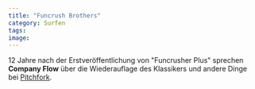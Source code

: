 ```yaml
---
title: "Funcrush Brothers"
category: Surfen
tags: 
image: 
---
```


12 Jahre nach der Erstveröffentlichung von "Funcrusher Plus" sprechen **Company Flow** über die Wiederauflage des Klassikers und andere Dinge bei [Pitchfork](http://www.pitchforkmedia.com/article/news/149142-company-flow-talk-funcrusher-plus-reissue).